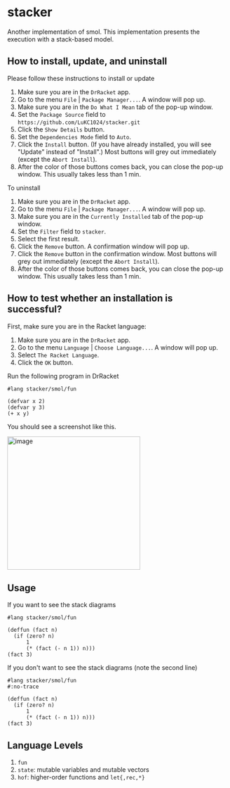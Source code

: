 # stacker

Another implementation of smol. This implementation presents the execution with a stack-based model.

## How to install, update, and uninstall

Please follow these instructions to install or update

1. Make sure you are in the `DrRacket` app.
2. Go to the menu `File` | `Package Manager...`. A window will pop up.
3. Make sure you are in the `Do What I Mean` tab of the pop-up window.
4. Set the `Package Source` field to `https://github.com/LuKC1024/stacker.git`
5. Click the `Show Details` button.
6. Set the `Dependencies Mode` field to `Auto`.
7. Click the `Install` button. (If you have already installed, you will see "Update" instead of "Install".) Most buttons will grey out immediately (except the `Abort Install`).
8. After the color of those buttons comes back, you can close the pop-up window. This usually takes less than 1 min.

To uninstall

1. Make sure you are in the `DrRacket` app.
2. Go to the menu `File` | `Package Manager...`. A window will pop up.
3. Make sure you are in the `Currently Installed` tab of the pop-up window.
4. Set the `Filter` field to `stacker`.
5. Select the first result.
6. Click the `Remove` button. A confirmation window will pop up.
7. Click the `Remove` button in the confirmation window. Most buttons will grey out immediately (except the `Abort Install`).
8. After the color of those buttons comes back, you can close the pop-up window. This usually takes less than 1 min.

## How to test whether an installation is successful?

First, make sure you are in the Racket language:

1. Make sure you are in the `DrRacket` app.
2. Go to the menu `Language` | `Choose Language...`. A window will pop up.
3. Select `The Racket Language`.
4. Click the `OK` button.

Run the following program in DrRacket

```racket
#lang stacker/smol/fun

(defvar x 2)
(defvar y 3)
(+ x y)
```

You should see a screenshot like this.

<img width="303" alt="image" src="https://user-images.githubusercontent.com/10260693/172886242-700273b3-87e6-4682-8e45-c7ec04510405.png">

## Usage

If you want to see the stack diagrams

```
#lang stacker/smol/fun

(deffun (fact n)
  (if (zero? n)
      1
      (* (fact (- n 1)) n)))
(fact 3)
```

If you don't want to see the stack diagrams (note the second line)

```
#lang stacker/smol/fun
#:no-trace

(deffun (fact n)
  (if (zero? n)
      1
      (* (fact (- n 1)) n)))
(fact 3)
```

## Language Levels

1. `fun`
2. `state`: mutable variables and mutable vectors
3. `hof`: higher-order functions and `let{,rec,*}`
